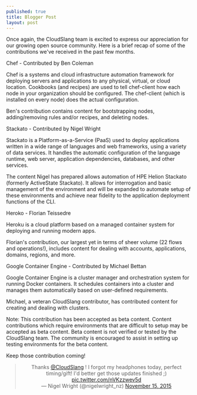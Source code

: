 ```yaml
---
published: true
title: Blogger Post
layout: post
---
```

Once again, the CloudSlang team is excited to express our appreciation for our growing open source community. Here is a brief recap of some of the contributions we've received in the past few months.


Chef - Contributed by Ben Coleman

Chef is a systems and cloud infrastructure automation framework for deploying servers and applications to any physical, virtual, or cloud location. Cookbooks (and recipes) are used to tell chef-client how each node in your organization should be configured. The chef-client (which is installed on every node) does the actual configuration.

Ben's contribution contains content for bootstrapping nodes, adding/removing rules and/or recipes, and deleting nodes.

Stackato - Contributed by Nigel Wright

Stackato is a Platform-as-a-Service (PaaS) used to deploy applications written in a wide range of languages and web frameworks, using a variety of data services. It handles the automatic configuration of the language runtime, web server, application dependencies, databases, and other services.

The content Nigel has prepared allows automation of HPE Helion Stackato (formerly ActiveState Stackato). It allows for interrogation and basic management of the environment and will be expanded to automate setup of these environments and achieve near fidelity to the application deployment functions of the CLI.

Heroko - Florian Teissedre

Heroku is a cloud platform based on a managed container system for deploying and running modern apps. 

Florian's contribution, our largest yet in terms of sheer volume (22 flows and operations!), includes content for dealing with accounts, applications, domains, regions, and more.

Google Container Engine - Contributed by Michael Bettan

Google Container Engine is a cluster manager and orchestration system for running Docker containers. It schedules containers into a cluster and manages them automatically based on user-defined requirements.

Michael, a veteran CloudSlang contributor, has contributed content for creating and dealing with clusters.

Note: This contribution has been accepted as beta content. Content contributions which require environments that are difficult to setup may be accepted as beta content. Beta content is not verified or tested by the CloudSlang team. The community is encouraged to assist in setting up testing environments for the beta content.

Keep those contribution coming!

<blockquote align="center" class="twitter-tweet" lang="en" width="50">
<div dir="ltr" lang="en">
Thanks <a href="https://twitter.com/CloudSlang">@CloudSlang</a> ! I forgot my headphones today, perfect timing/gift! I'd better get those updates finished ;) <a href="https://t.co/nVKzzwev5d">pic.twitter.com/nVKzzwev5d</a></div>
— Nigel Wright (@nigelwright_nz) <a href="https://twitter.com/nigelwright_nz/status/665989948751790080">November 15, 2015</a></blockquote>
<script async="" charset="utf-8" src="//platform.twitter.com/widgets.js"></script>